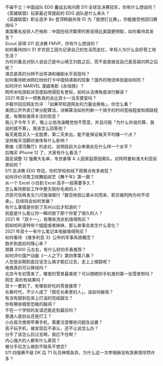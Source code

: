 不破不立！中国战队 EDG 鏖战五局问鼎 S11 全球总决赛冠军，你有什么想说的？  
《英雄联盟》玩家最近常提起的 EDG 战队是什么来头？  
《英雄联盟》职业选手 Bo 登顶韩服并改 ID 为「我想打比赛」，你能接受他回归赛场吗？  
美国著名投资人芒格称：中国在经济繁荣时表现得比美国更明智，如何看待其发言？  
Scout 获得 S11 总决赛 FMVP，你有什么想说的？  
如何看待四川 51 岁农民工因为记录自己的生活而走红，年轻人为什么会好奇工地生活？  
为何刘备总对别人说自己是中山靖王刘胜之后，而不是直接说自己是高祖刘邦之后呢？  
演员是真的分辨不出导演和编剧水平高低吗？  
如何看待欧洲网红纷纷打卡中国快递柜的现象？国外的物流体验是如何的？  
如何评价 MARVEL 漫威电影《永恒族》？  
网传米哈游起诉百度贴吧侵犯名誉权，如何从法律角度进行解读？  
2021 年双十一预售真的会比双十一当天便宜吗？  
许鞍华回应网友负评：「如果早知道网友的力量会换角」，你怎么看？  
美团公开外卖订单分配算法，详解算法如何判断一个骑手的时间宽裕程度和顺路程度，有哪些值得关注的信息？  
我儿子今年 5 岁，晚上让他洗澡睡觉他不愿意，并且问我「为什么你说的算，我说的就不算」，我该怎么回答他？  
每天尾盘买入一支股票，第二天卖出，能不能保证每天平均赚一个点？  
坚持每天泡脚对身体有什么影响？  
歌曲《漠河舞厅》的走红，说明目前大众审美处在什么样一个水平？  
后悔买 iPhone 12 了，大家有什么看法？  
国足调整 12 强赛大名单，韦世豪等 4 人因家庭原因离队，对阵阿曼和澳大利亚前景如何？  
S11 总决赛 EDG 夺冠，你的学校和线下观赛点有多疯狂？  
如何评价河南卫视舞蹈综艺《舞千年》第一期？  
从一个 Excel 小白到 Excel 高手一般需要多久？  
怎么看待那些工作中整天挑你毛病的人？  
济民可信再发文六问渤海银行「数百枚假公章从何而来、职员被刑拘为何不坦承」，后续将会如何发展？  
有什么事情是你到了苏州以后才知道的？  
到底是什么能让你一瞬间放下那个你爱了很久的人？  
2021 年「双十一」，有哪些洗衣机值得购买？  
假如哈利波特有个姐姐或者妹妹，那么故事会发生什么变化？  
2021 年双十一有什么笔记本电脑值得购买？  
如何看待 《维多利亚 3》公布的军事系统概念？  
跑步到底如何降心率？  
预算 2000 元左右，有什么好的手表推荐？  
如何评价国产动画《一人之下》第四季第八集？  
人在低谷期到底应该怎么做才能扛过去，走上上坡路呢？  
电商真的可以挣钱吗？  
北京今冬初雪来了，哪里的雪景最美呢？可以晒晒你手机里的第一张雪景照吗？  
网恋 真的有结果吗？  
双十一要到了，有哪些好吃的零食推荐？  
长寿时代，不少人成了「困在长寿里的人」，该如何破局？  
有没有甜到在床上打滚的完结甜文？  
你有哪些细思恐极的脑洞？  
不在一个学校的友谊还能走到最后吗？  
普通人是创业还是打工？  
小白首次使用苹果手机，需要注意哪些问题及设置？  
孩子玩手机，被发现后不承认，还不让说怎么办？  
分手了该怎么抗过去啊，我扛不住啊？  
内心强大的人都有什么表现？  
被分手后怎么做到不联系不想念?  
S11 四强赛不敌 DK 后 T1 队员神情各异，为什么这一次李相赫没有哭表情坦然许多？  
